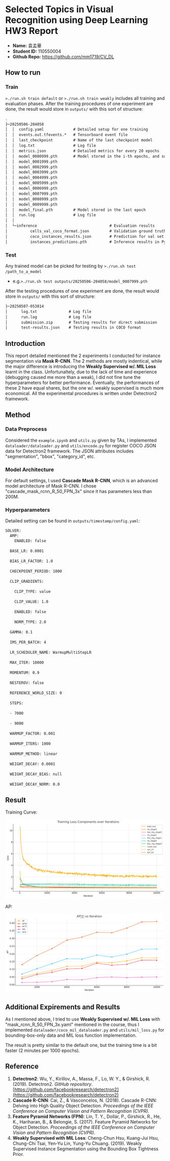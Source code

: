 # Selected Topics in Visual Recognition using Deep Learning HW3 Report

- **Name:** 袁孟華
- **Student ID:** 110550004
- **Github Repo:** <https://github.com/mm1719/CV_DL>

## How to run

### Train

`>./run.sh train default` or `>./run.sh train weakly` includes all training and evaluation phases. After the training procedures of one experiment are done, the result would store in `outputs/` with this sort of structure:

```txt
.
├─20250506-204058
│  │  config.yaml             # Detailed setup for one training
│  │  events.out.tfevents.*   # Tensorboard event file
│  │  last_checkpoint         # Name of the last checkpoint model
│  │  log.txt                 # Log file
│  │  metrics.json            # Detailed metrics for every 20 epochs
│  │  model_0000999.pth       # Model stored in the i-th epochs, and so on
│  │  model_0001999.pth
│  │  model_0002999.pth
│  │  model_0003999.pth
│  │  model_0004999.pth
│  │  model_0005999.pth
│  │  model_0006999.pth
│  │  model_0007999.pth
│  │  model_0008999.pth
│  │  model_0009999.pth
│  │  model_final.pth         # Model stored in the last epoch
│  │  run.log                 # Log file
│  │
│  └─inference                                # Evaluation results
│          cells_val_coco_format.json         # Validation ground truth in COCO format
│          coco_instances_results.json        # Prediction for val set in COCO format
│          instances_predictions.pth          # Inference results in Python pickle
```

### Test

Any trained model can be picked for testing by `>./run.sh test /path_to_a_model`

- e.g.`>./run.sh test outputs/20250506-204058/model_0007999.pth`

After the testing procedures of one experiment are done, the result would store in `outputs/` with this sort of structure:

```txt
├─20250507-053814
│      log.txt              # Log file
│      run.log              # Log file
│      submission.zip       # Testing results for direct submission
│      test-results.json    # Testing results in COCO format
```

## Introduction

This report detailed mentioned the 2 experiments I conducted for instance segmentation via **Mask R-CNN**. The 2 methods are mostly indentical, while the major difference is introducing the **Weakly Supervised w/. MIL Loss** learnt in the class. Unfortunaltely, due to the lack of time and experience (debugging caused me more than a weak), I did not fine tune the hyperparameters for better performance. Eventually, the performances of these 2 have equal shares, but the one w/. weakly supervised is much more economical. All the experimental procedures is written under Detectron2 framework.

## Method

### Data Preprocess

Considered the `example.ipynb` and `utils.py` given by TAs, I implemented `dataloader/dataloader.py` and `utils/encode.py` for register COCO JSON data for Detectron2 framework. The JSON attributes includes "segmentation", "bbox", "category_id", etc.

### Model Architecture

For default settings, I used **Cascade Mask R-CNN**, which is an advanced model architecture of Mask R-CNN. I chose "cascade_mask_rcnn_R_50_FPN_3x" since it has parameters less than 200M.

### Hyperparameters

Detailed setting can be found in `outputs/timestamp/config.yaml`:

```text
SOLVER:
  AMP:
    ENABLED: false

  BASE_LR: 0.0001

  BIAS_LR_FACTOR: 1.0

  CHECKPOINT_PERIOD: 1000

  CLIP_GRADIENTS:

    CLIP_TYPE: value

    CLIP_VALUE: 1.0

    ENABLED: false

    NORM_TYPE: 2.0

  GAMMA: 0.1

  IMS_PER_BATCH: 4

  LR_SCHEDULER_NAME: WarmupMultiStepLR

  MAX_ITER: 10000

  MOMENTUM: 0.9

  NESTEROV: false

  REFERENCE_WORLD_SIZE: 0

  STEPS:

  - 7000

  - 9000

  WARMUP_FACTOR: 0.001

  WARMUP_ITERS: 1000

  WARMUP_METHOD: linear

  WEIGHT_DECAY: 0.0001

  WEIGHT_DECAY_BIAS: null

  WEIGHT_DECAY_NORM: 0.0
```

## Result

Training Curve:

![alt text](image.png)

AP:

![alt text](image-1.png)

## Additional Expirements and Results

As I mentioned above, I tried to use **Weakly Supervised w/. MIL Loss** with "mask_rcnn_R_50_FPN_3x.yaml" mentioned in the course, thus I implemented `dataloader/coco_mil_dataloader.py` and `utils/mil_loss.py` for bounding-box-only data and MIL loss function implementation.

The result is pretty similar to the default one, but the training time is a bit faster (2 minutes per 1000 epochs).

## Reference

1. **Detectron2**: Wu, Y., Kirillov, A., Massa, F., Lo, W. Y., & Girshick, R. (2019). Detectron2. _GitHub repository_. [https://github.com/facebookresearch/detectron2](https://github.com/facebookresearch/detectron2)
2. **Cascade R-CNN**: Cai, Z., & Vasconcelos, N. (2018). Cascade R-CNN: Delving into High Quality Object Detection. _Proceedings of the IEEE Conference on Computer Vision and Pattern Recognition (CVPR)_.
3. **Feature Pyramid Networks (FPN)**: Lin, T. Y., Dollár, P., Girshick, R., He, K., Hariharan, B., & Belongie, S. (2017). Feature Pyramid Networks for Object Detection. _Proceedings of the IEEE Conference on Computer Vision and Pattern Recognition (CVPR)_.
4. **Weakly Supervised with MIL Loss**: Cheng-Chun Hsu, Kuang-Jui Hsu, Chung-Chi Tsai, Yen-Yu Lin, Yung-Yu Chuang. (2019). Weakly Supervised Instance Segmentation using the Bounding Box Tightness Prior.